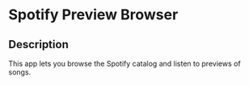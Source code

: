 # Spotify Preview Browser

## Description

This app lets you browse the Spotify catalog and listen to previews of songs.